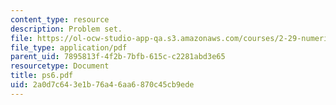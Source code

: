 ```yaml
---
content_type: resource
description: Problem set.
file: https://ol-ocw-studio-app-qa.s3.amazonaws.com/courses/2-29-numerical-marine-hydrodynamics-13-024-spring-2003/2a0d7c643e1b76a46aa6870c45cb9ede_ps6.pdf
file_type: application/pdf
parent_uid: 7895813f-4f2b-7bfb-615c-c2281abd3e65
resourcetype: Document
title: ps6.pdf
uid: 2a0d7c64-3e1b-76a4-6aa6-870c45cb9ede
---
```

